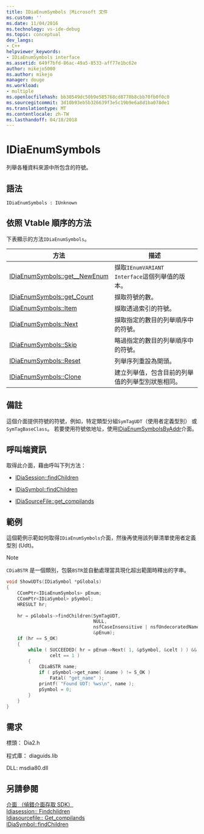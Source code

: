 ```yaml
---
title: IDiaEnumSymbols |Microsoft 文件
ms.custom: ''
ms.date: 11/04/2016
ms.technology: vs-ide-debug
ms.topic: conceptual
dev_langs:
- C++
helpviewer_keywords:
- IDiaEnumSymbols interface
ms.assetid: 649f7bfd-86ac-49a5-8533-aff77e1bc62e
author: mikejo5000
ms.author: mikejo
manager: douge
ms.workload:
- multiple
ms.openlocfilehash: bb30549dc50b9e585768cd8778b8cbb70fb0f0c0
ms.sourcegitcommit: 3d10b93eb5b326639f3e5c19b9e6a8d1ba078de1
ms.translationtype: MT
ms.contentlocale: zh-TW
ms.lasthandoff: 04/18/2018
---
```

# <a name="idiaenumsymbols"></a>IDiaEnumSymbols
列舉各種資料來源中所包含的符號。  
  
## <a name="syntax"></a>語法  
  
```  
IDiaEnumSymbols : IUnknown  
```  
  
## <a name="methods-in-vtable-order"></a>依照 Vtable 順序的方法  
 下表顯示的方法`IDiaEnumSymbols`。  
  
|方法|描述|  
|------------|-----------------|  
|[IDiaEnumSymbols::get__NewEnum](../../debugger/debug-interface-access/idiaenumsymbols-get-newenum.md)|擷取`IEnumVARIANT Interface`這個列舉值的版本。|  
|[IDiaEnumSymbols::get_Count](../../debugger/debug-interface-access/idiaenumsymbols-get-count.md)|擷取符號的數。|  
|[IDiaEnumSymbols::Item](../../debugger/debug-interface-access/idiaenumsymbols-item.md)|擷取透過索引的符號。|  
|[IDiaEnumSymbols::Next](../../debugger/debug-interface-access/idiaenumsymbols-next.md)|擷取指定的數目的列舉順序中的符號。|  
|[IDiaEnumSymbols::Skip](../../debugger/debug-interface-access/idiaenumsymbols-skip.md)|略過指定的數目的列舉順序中的符號。|  
|[IDiaEnumSymbols::Reset](../../debugger/debug-interface-access/idiaenumsymbols-reset.md)|列舉序列重設為開頭。|  
|[IDiaEnumSymbols::Clone](../../debugger/debug-interface-access/idiaenumsymbols-clone.md)|建立列舉值，包含目前的列舉值的列舉型別狀態相同。|  
  
## <a name="remarks"></a>備註  
 這個介面提供符號的符號，例如，特定類型分組`SymTagUDT`（使用者定義型別） 或`SymTagBaseClass`。 若要使用符號依地址，使用[IDiaEnumSymbolsByAddr](../../debugger/debug-interface-access/idiaenumsymbolsbyaddr.md)介面。  
  
## <a name="notes-for-callers"></a>呼叫端資訊  
 取得此介面，藉由呼叫下列方法：  
  
-   [IDiaSession::findChildren](../../debugger/debug-interface-access/idiasession-findchildren.md)  
  
-   [IDiaSymbol::findChildren](../../debugger/debug-interface-access/idiasymbol-findchildren.md)  
  
-   [IDiaSourceFile::get_compilands](../../debugger/debug-interface-access/idiasourcefile-get-compilands.md)  
  
## <a name="example"></a>範例  
 這個範例示範如何取得`IDiaEnumSymbols`介面，然後再使用該列舉清單使用者定義型別 (Udt)。  
  
> [!NOTE]
>  `CDiaBSTR` 是一個類別，包裝`BSTR`並自動處理當具現化超出範圍時釋出的字串。  
  
```C++  
void ShowUDTs(IDiaSymbol *pGlobals)  
{  
    CComPtr<IDiaEnumSymbols> pEnum;  
    CComPtr<IDiaSymbol> pSymbol;  
    HRESULT hr;  
  
    hr = pGlobals->findChildren(SymTagUDT,  
                                NULL,  
                                nsfCaseInsensitive | nsfUndecoratedName,  
                                &pEnum);  
    if (hr == S_OK)  
    {  
        while ( SUCCEEDED( hr = pEnum->Next( 1, &pSymbol, &celt ) ) &&  
                celt == 1 )  
        {  
            CDiaBSTR name;  
            if ( pSymbol->get_name( &name ) != S_OK )  
                Fatal( "get_name" );  
            printf( "Found UDT: %ws\n", name );  
            pSymbol = 0;  
        }  
    }  
}  
```  
  
## <a name="requirements"></a>需求  
 標頭： Dia2.h  
  
 程式庫： diaguids.lib  
  
 DLL: msdia80.dll  
  
## <a name="see-also"></a>另請參閱  
 [介面 （偵錯介面存取 SDK）](../../debugger/debug-interface-access/interfaces-debug-interface-access-sdk.md)   
 [Idiasession:: Findchildren](../../debugger/debug-interface-access/idiasession-findchildren.md)   
 [Idiasourcefile:: Get_compilands](../../debugger/debug-interface-access/idiasourcefile-get-compilands.md)   
 [IDiaSymbol::findChildren](../../debugger/debug-interface-access/idiasymbol-findchildren.md)